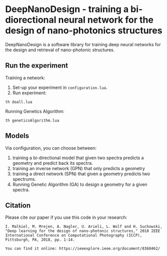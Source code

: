 # DeepNanoDesign - training a bi-diorectional neural network for the design of nano-photonics structures

DeepNanoDesign is a software library for training deep neural networks for the design and retrieval of nano-photonic structures.

## Run the experiment
Training a network:
1. Set-up your experiment in `configuration.lua`.
2. Run experiment:
```
th doall.lua
```

Running Genetics Algorithm:
```
th geneticsAlgorithm.lua
```

## Models
Via configuration, you can choose between:
1) training a bi-directional model that given two spectra predicts a geometry and predict back its spectra. 
2) training an inverse network (GPN) that only predicts a geometry 
3) training a direct network (SPN) that given a geometry predicts two spectrums. 
4) Running Genetic Algorithm (GA) to design a geometry for a given spectra.

## Citation

Please cite our paper if you use this code in your research:

```
I. Malkiel, M. Mrejen, A. Nagler, U. Arieli, L. Wolf and H. Suchowski, "Deep learning for the design of nano-photonic structures," 2018 IEEE International Conference on Computational Photography (ICCP), Pittsburgh, PA, 2018, pp. 1-14.

You can find it online: https://ieeexplore.ieee.org/document/8368462/

```
